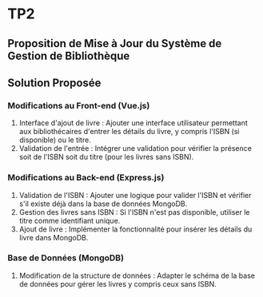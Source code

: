 # TP2
## Proposition de Mise à Jour du Système de Gestion de Bibliothèque


## Solution Proposée

### Modifications au Front-end (Vue.js)
1.	Interface d'ajout de livre : Ajouter une interface utilisateur permettant aux bibliothécaires d'entrer les détails du livre, y compris l'ISBN (si disponible) ou le titre.
2.	Validation de l'entrée : Intégrer une validation pour vérifier la présence soit de l'ISBN soit du titre (pour les livres sans ISBN).
   
### Modifications au Back-end (Express.js)
1.	Validation de l'ISBN : Ajouter une logique pour valider l'ISBN et vérifier s'il existe déjà dans la base de données MongoDB.
2.	Gestion des livres sans ISBN : Si l'ISBN n'est pas disponible, utiliser le titre comme identifiant unique.
3.	Ajout de livre : Implémenter la fonctionnalité pour insérer les détails du livre dans MongoDB.

### Base de Données (MongoDB)
1.	Modification de la structure de données : Adapter le schéma de la base de données pour gérer les livres y compris ceux sans ISBN.
